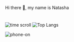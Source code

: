 <!---
Nattyme/Nattyme is a ✨ special ✨ repository because its `README.md` (this file) appears on your GitHub profile.
You can click the Preview link to take a look at your changes.
--->

Hi there 👋, my name is Natasha
#
![time scroll](https://github.com/Nattyme/LoftHouse/assets/82378331/7b077a6f-4c92-4b3f-8d9b-99ba84348449) ![Top Langs](https://github-readme-stats.vercel.app/api/top-langs/?username=Nattyme&layout=donut)

![phone-on](https://github.com/Nattyme/LoftHouse/assets/82378331/e316246c-1963-4a16-92ac-6a602eff927d)






